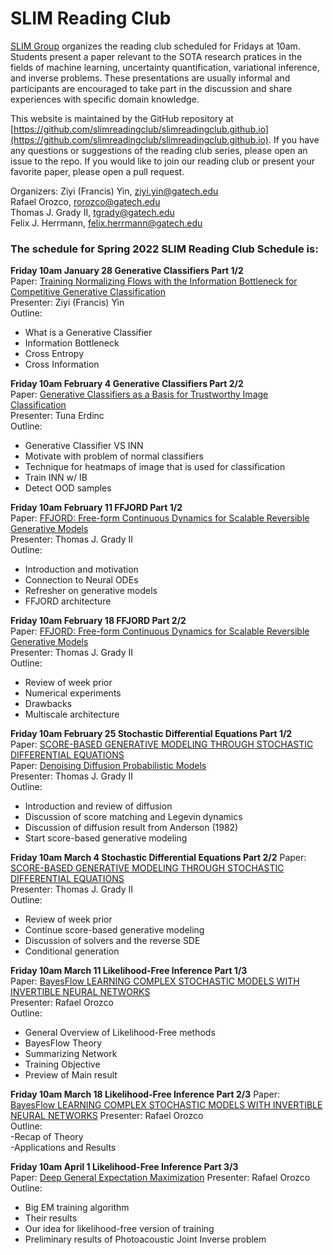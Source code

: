 # SLIM Reading Club

[SLIM Group](https://slim.gatech.edu/) organizes the reading club scheduled for Fridays at 10am. Students present a paper relevant to the SOTA research pratices in the fields of machine learning, uncertainty quantification, variational inference, and inverse problems. These presentations are usually informal and participants are encouraged to take part in the discussion and share experiences with specific domain knowledge. 

This website is maintained by the GitHub repository at [https://github.com/slimreadingclub/slimreadingclub.github.io](https://github.com/slimreadingclub/slimreadingclub.github.io). If you have any questions or suggestions of the reading club series, please open an issue to the repo. If you would like to join our reading club or present your favorite paper, please open a pull request.

Organizers:
Ziyi (Francis) Yin, ziyi.yin@gatech.edu    
Rafael Orozco, rorozco@gatech.edu    
Thomas J. Grady II, tgrady@gatech.edu    
Felix J. Herrmann, felix.herrmann@gatech.edu    

### The schedule for Spring 2022 SLIM Reading Club Schedule is:

**Friday 10am January 28 Generative Classifiers Part 1/2**		        
Paper: [Training Normalizing Flows with the Information Bottleneck for Competitive Generative Classification](https://arxiv.org/pdf/2001.06448.pdf)  
Presenter: Ziyi (Francis) Yin     
Outline:    
- What is a Generative Classifier
- Information Bottleneck     
- Cross Entropy 
- Cross Information     
 
**Friday 10am February 4 Generative Classifiers Part 2/2**		       
Paper:  [Generative Classifiers as a Basis for Trustworthy Image Classification](https://arxiv.org/pdf/2007.15036.pdf)     
Presenter: Tuna Erdinc  
Outline:    
- Generative Classifier VS INN      
- Motivate with problem of normal classifiers      
- Technique for heatmaps of image that is used for classification      
- Train INN w/ IB      
- Detect OOD samples     
 
**Friday 10am February 11 FFJORD Part 1/2**					
Paper: [FFJORD: Free-form Continuous Dynamics for Scalable Reversible Generative Models](https://arxiv.org/pdf/1810.01367.pdf)  
Presenter: Thomas J. Grady II	   
Outline:    
- Introduction and motivation  
- Connection to Neural ODEs  
- Refresher on generative models  
- FFJORD architecture  

**Friday 10am February 18 FFJORD Part 2/2**					
Paper:  [FFJORD: Free-form Continuous Dynamics for Scalable Reversible Generative Models](https://arxiv.org/pdf/1810.01367.pdf)  
Presenter: Thomas J. Grady II	        
Outline:    
- Review of week prior  
- Numerical experiments  
- Drawbacks  
- Multiscale architecture  

**Friday 10am February 25 Stochastic Differential Equations Part 1/2**		
Paper:  [SCORE-BASED GENERATIVE MODELING THROUGH STOCHASTIC DIFFERENTIAL EQUATIONS](https://arxiv.org/pdf/2011.13456.pdf)    
Paper:  [Denoising Diffusion Probabilistic Models](https://arxiv.org/pdf/2006.11239.pdf)    
Presenter: Thomas J. Grady II		
Outline:    
- Introduction and review of diffusion   
- Discussion of score matching and Legevin dynamics     
- Discussion of diffusion result from Anderson (1982)     
- Start score-based generative modeling      

**Friday 10am March 4 Stochastic Differential Equations Part 2/2**
Paper:  [SCORE-BASED GENERATIVE MODELING THROUGH STOCHASTIC DIFFERENTIAL EQUATIONS](https://arxiv.org/pdf/2011.13456.pdf)  
Presenter: Thomas J. Grady II 			 
Outline:     
- Review of week prior      
- Continue score-based generative modeling      
- Discussion of solvers and the reverse SDE      
- Conditional generation

**Friday 10am March 11 Likelihood-Free Inference Part 1/3**   
Paper: [BayesFlow LEARNING COMPLEX STOCHASTIC MODELS WITH INVERTIBLE NEURAL NETWORKS](https://arxiv.org/pdf/2003.06281.pdf)     
Presenter: Rafael Orozco 		
Outline:     
- General Overview of Likelihood-Free methods      
- BayesFlow Theory      
- Summarizing Network      
- Training Objective      
- Preview of Main result      
	
**Friday 10am March 18 Likelihood-Free Inference Part 2/3**
Paper: [BayesFlow LEARNING COMPLEX STOCHASTIC MODELS WITH INVERTIBLE NEURAL NETWORKS](https://arxiv.org/pdf/2003.06281.pdf) 
Presenter: Rafael Orozco 		
Outline:      
-Recap of Theory     
-Applications and Results     

**Friday 10am April 1 Likelihood-Free Inference Part 3/3**      
Paper: [Deep General Expectation Maximization](https://proceedings.neurips.cc/paper/2021/file/606c90a06173d69682feb83037a68fec-Paper.pdf) 
Presenter: Rafael Orozco 			
Outline:         	    
- Big EM training algorithm     
- Their results      
- Our idea for likelihood-free version of training      
- Preliminary results of Photoacoustic Joint Inverse problem         